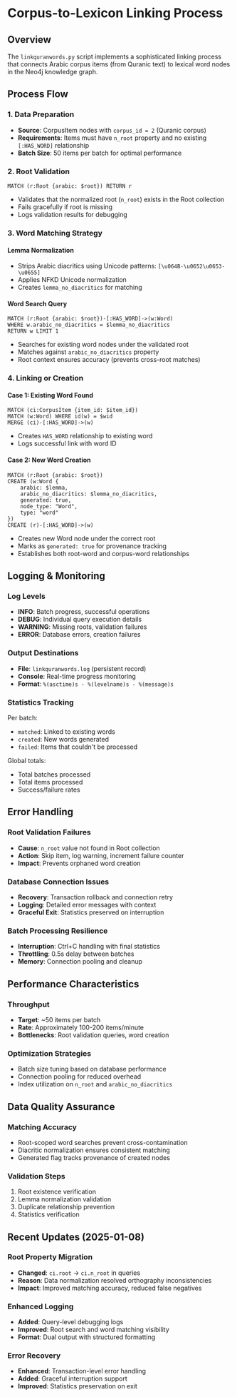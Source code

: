 # Corpus-to-Lexicon Linking Process

## Overview

The `linkquranwords.py` script implements a sophisticated linking process that connects Arabic corpus items (from Quranic text) to lexical word nodes in the Neo4j knowledge graph.

## Process Flow

### 1. Data Preparation
- **Source**: CorpusItem nodes with `corpus_id = 2` (Quranic corpus)
- **Requirements**: Items must have `n_root` property and no existing `[:HAS_WORD]` relationship
- **Batch Size**: 50 items per batch for optimal performance

### 2. Root Validation
```cypher
MATCH (r:Root {arabic: $root}) RETURN r
```
- Validates that the normalized root (`n_root`) exists in the Root collection
- Fails gracefully if root is missing
- Logs validation results for debugging

### 3. Word Matching Strategy

#### Lemma Normalization
- Strips Arabic diacritics using Unicode patterns: `[\u064B-\u0652\u0653-\u0655]`
- Applies NFKD Unicode normalization
- Creates `lemma_no_diacritics` for matching

#### Word Search Query
```cypher
MATCH (r:Root {arabic: $root})-[:HAS_WORD]->(w:Word)
WHERE w.arabic_no_diacritics = $lemma_no_diacritics
RETURN w LIMIT 1
```
- Searches for existing word nodes under the validated root
- Matches against `arabic_no_diacritics` property
- Root context ensures accuracy (prevents cross-root matches)

### 4. Linking or Creation

#### Case 1: Existing Word Found
```cypher
MATCH (ci:CorpusItem {item_id: $item_id})
MATCH (w:Word) WHERE id(w) = $wid
MERGE (ci)-[:HAS_WORD]->(w)
```
- Creates `HAS_WORD` relationship to existing word
- Logs successful link with word ID

#### Case 2: New Word Creation
```cypher
MATCH (r:Root {arabic: $root})
CREATE (w:Word {
    arabic: $lemma,
    arabic_no_diacritics: $lemma_no_diacritics,
    generated: true,
    node_type: "Word",
    type: "word"
})
CREATE (r)-[:HAS_WORD]->(w)
```
- Creates new Word node under the correct root
- Marks as `generated: true` for provenance tracking
- Establishes both root-word and corpus-word relationships

## Logging & Monitoring

### Log Levels
- **INFO**: Batch progress, successful operations
- **DEBUG**: Individual query execution details  
- **WARNING**: Missing roots, validation failures
- **ERROR**: Database errors, creation failures

### Output Destinations
- **File**: `linkquranwords.log` (persistent record)
- **Console**: Real-time progress monitoring
- **Format**: `%(asctime)s - %(levelname)s - %(message)s`

### Statistics Tracking
Per batch:
- `matched`: Linked to existing words
- `created`: New words generated  
- `failed`: Items that couldn't be processed

Global totals:
- Total batches processed
- Total items processed
- Success/failure rates

## Error Handling

### Root Validation Failures
- **Cause**: `n_root` value not found in Root collection
- **Action**: Skip item, log warning, increment failure counter
- **Impact**: Prevents orphaned word creation

### Database Connection Issues
- **Recovery**: Transaction rollback and connection retry
- **Logging**: Detailed error messages with context
- **Graceful Exit**: Statistics preserved on interruption

### Batch Processing Resilience
- **Interruption**: Ctrl+C handling with final statistics
- **Throttling**: 0.5s delay between batches
- **Memory**: Connection pooling and cleanup

## Performance Characteristics

### Throughput
- **Target**: ~50 items per batch
- **Rate**: Approximately 100-200 items/minute
- **Bottlenecks**: Root validation queries, word creation

### Optimization Strategies
- Batch size tuning based on database performance
- Connection pooling for reduced overhead
- Index utilization on `n_root` and `arabic_no_diacritics`

## Data Quality Assurance

### Matching Accuracy
- Root-scoped word searches prevent cross-contamination
- Diacritic normalization ensures consistent matching
- Generated flag tracks provenance of created nodes

### Validation Steps
1. Root existence verification
2. Lemma normalization validation  
3. Duplicate relationship prevention
4. Statistics verification

## Recent Updates (2025-01-08)

### Root Property Migration
- **Changed**: `ci.root` → `ci.n_root` in queries
- **Reason**: Data normalization resolved orthography inconsistencies
- **Impact**: Improved matching accuracy, reduced false negatives

### Enhanced Logging
- **Added**: Query-level debugging logs
- **Improved**: Root search and word matching visibility
- **Format**: Dual output with structured formatting

### Error Recovery
- **Enhanced**: Transaction-level error handling
- **Added**: Graceful interruption support
- **Improved**: Statistics preservation on exit